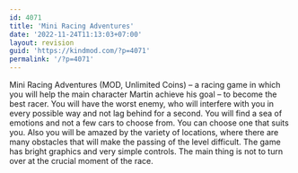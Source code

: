 ```yaml
---
id: 4071
title: 'Mini Racing Adventures'
date: '2022-11-24T11:13:03+07:00'
layout: revision
guid: 'https://kindmod.com/?p=4071'
permalink: '/?p=4071'
---
```


Mini Racing Adventures (MOD, Unlimited Coins) – a racing game in which you will help the main character Martin achieve his goal – to become the best racer. You will have the worst enemy, who will interfere with you in every possible way and not lag behind for a second. You will find a sea of emotions and not a few cars to choose from. You can choose one that suits you. Also you will be amazed by the variety of locations, where there are many obstacles that will make the passing of the level difficult. The game has bright graphics and very simple controls. The main thing is not to turn over at the crucial moment of the race.
